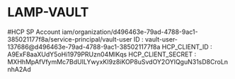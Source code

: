 # LAMP-VAULT

#HCP SP Account
iam/organization/d496463e-79ad-4788-9ac1-385021177f8a/service-principal/vault-user
ID : vault-user-137686@d496463e-79ad-4788-9ac1-385021177f8a
HCP_CLIENT_ID : A9ExF8aaXUdY5oHi1979PRUzn04MIKqs
HCP_CLIENT_SECRET : MXHhMpAfVfymMc7BdUILYwyxKI9z8iKOP8uSvdOY2OYIQguN31sD8CroLnnhA2Ad


